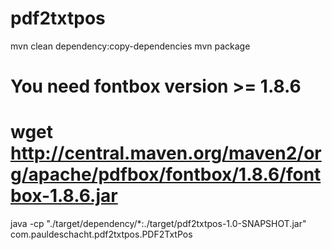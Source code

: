 pdf2txtpos
==========

mvn clean dependency:copy-dependencies
mvn package
# You need fontbox version >= 1.8.6
# wget http://central.maven.org/maven2/org/apache/pdfbox/fontbox/1.8.6/fontbox-1.8.6.jar
java -cp "./target/dependency/*:./target/pdf2txtpos-1.0-SNAPSHOT.jar" com.pauldeschacht.pdf2txtpos.PDF2TxtPos
